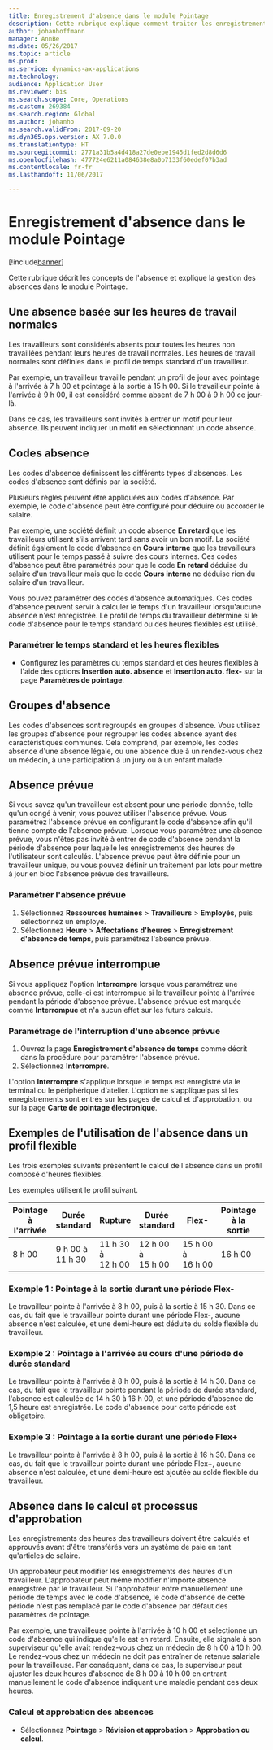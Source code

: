 ```yaml
---
title: Enregistrement d'absence dans le module Pointage
description: Cette rubrique explique comment traiter les enregistrements d'absence dans le module Pointage.
author: johanhoffmann
manager: AnnBe
ms.date: 05/26/2017
ms.topic: article
ms.prod: 
ms.service: dynamics-ax-applications
ms.technology: 
audience: Application User
ms.reviewer: bis
ms.search.scope: Core, Operations
ms.custom: 269384
ms.search.region: Global
ms.author: johanho
ms.search.validFrom: 2017-09-20
ms.dyn365.ops.version: AX 7.0.0
ms.translationtype: HT
ms.sourcegitcommit: 2771a31b5a4d418a27de0ebe1945d1fed2d8d6d6
ms.openlocfilehash: 477724e6211a084638e8a0b7133f60edef07b3ad
ms.contentlocale: fr-fr
ms.lasthandoff: 11/06/2017

---
```


# <a name="absence-registration-in-time-and-attendance"></a>Enregistrement d'absence dans le module Pointage

[!include[banner](../includes/banner.md)]

Cette rubrique décrit les concepts de l'absence et explique la gestion des absences dans le module Pointage.

## <a name="absence-that-is-based-on-regular-work-hours"></a>Une absence basée sur les heures de travail normales

Les travailleurs sont considérés absents pour toutes les heures non travaillées pendant leurs heures de travail normales. Les heures de travail normales sont définies dans le profil de temps standard d'un travailleur.

Par exemple, un travailleur travaille pendant un profil de jour avec pointage à l'arrivée à 7 h 00 et pointage à la sortie à 15 h 00. Si le travailleur pointe à l'arrivée à 9 h 00, il est considéré comme absent de 7 h 00 à 9 h 00 ce jour-là.

Dans ce cas, les travailleurs sont invités à entrer un motif pour leur absence. Ils peuvent indiquer un motif en sélectionnant un code absence.

## <a name="absence-codes"></a>Codes absence

Les codes d'absence définissent les différents types d'absences. Les codes d'absence sont définis par la société.

Plusieurs règles peuvent être appliquées aux codes d'absence. Par exemple, le code d'absence peut être configuré pour déduire ou accorder le salaire.

Par exemple, une société définit un code absence **En retard** que les travailleurs utilisent s'ils arrivent tard sans avoir un bon motif. La société définit également le code d'absence en **Cours interne** que les travailleurs utilisent pour le temps passé à suivre des cours internes. Ces codes d'absence peut être paramétrés pour que le code **En retard** déduise du salaire d'un travailleur mais que le code **Cours interne** ne déduise rien du salaire d'un travailleur.

Vous pouvez paramétrer des codes d'absence automatiques. Ces codes d'absence peuvent servir à calculer le temps d'un travailleur lorsqu'aucune absence n'est enregistrée. Le profil de temps du travailleur détermine si le code d'absence pour le temps standard ou des heures flexibles est utilisé.

### <a name="set-up-standard-time-and-flex-time"></a>Paramétrer le temps standard et les heures flexibles

- Configurez les paramètres du temps standard et des heures flexibles à l'aide des options **Insertion auto. absence** et **Insertion auto. flex-** sur la page **Paramètres de pointage**.

## <a name="absence-groups"></a>Groupes d'absence

Les codes d'absences sont regroupés en groupes d'absence. Vous utilisez les groupes d'absence pour regrouper les codes absence ayant des caractéristiques communes. Cela comprend, par exemple, les codes absence d'une absence légale, ou une absence due à un rendez-vous chez un médecin, à une participation à un jury ou à un enfant malade.

## <a name="planned-absence"></a>Absence prévue

Si vous savez qu'un travailleur est absent pour une période donnée, telle qu'un congé à venir, vous pouvez utiliser l'absence prévue. Vous paramétrez l'absence prévue en configurant le code d'absence afin qu'il tienne compte de l'absence prévue. Lorsque vous paramétrez une absence prévue, vous n'êtes pas invité à entrer de code d'absence pendant la période d'absence pour laquelle les enregistrements des heures de l'utilisateur sont calculés. L'absence prévue peut être définie pour un travailleur unique, ou vous pouvez définir un traitement par lots pour mettre à jour en bloc l'absence prévue des travailleurs.

### <a name="set-up-planned-absence"></a>Paramétrer l'absence prévue

1. Sélectionnez **Ressources humaines** &gt; **Travailleurs** &gt; **Employés**, puis sélectionnez un employé.
2. Sélectionnez **Heure** &gt; **Affectations d'heures** &gt; **Enregistrement d'absence de temps**, puis paramétrez l'absence prévue.

## <a name="interrupted-planned-absence"></a>Absence prévue interrompue

Si vous appliquez l'option **Interrompre** lorsque vous paramétrez une absence prévue, celle-ci est interrompue si le travailleur pointe à l'arrivée pendant la période d'absence prévue. L'absence prévue est marquée comme **Interrompue** et n'a aucun effet sur les futurs calculs.

### <a name="set-up-a-planned-absence-for-interruption"></a>Paramétrage de l'interruption d'une absence prévue

1. Ouvrez la page **Enregistrement d'absence de temps** comme décrit dans la procédure pour paramétrer l'absence prévue.
2. Sélectionnez **Interrompre**.

L'option **Interrompre** s'applique lorsque le temps est enregistré via le terminal ou le périphérique d'atelier. L'option ne s'applique pas si les enregistrements sont entrés sur les pages de calcul et d'approbation, ou sur la page **Carte de pointage électronique**.

## <a name="examples-of-the-use-of-absence-in-a-flex-profile"></a>Exemples de l'utilisation de l'absence dans un profil flexible

Les trois exemples suivants présentent le calcul de l'absence dans un profil composé d'heures flexibles.

Les exemples utilisent le profil suivant.

| Pointage à l'arrivée | Durée standard    | Rupture             | Durée standard | Flex-        | Pointage à la sortie | Flex+        |
|----------|------------------|-------------------|---------------|--------------|-----------|--------------|
| 8 h 00     | 9 h 00 à 11 h 30 | 11 h 30 à 12 h 00 | 12 h 00 à 15 h 00 | 15 h 00 à 16 h 00 | 16 h 00      | 16 h 00 à 18 h 00 |

### <a name="example-1-signing-out-during-a-flex--period"></a>Exemple 1 : Pointage à la sortie durant une période Flex-

Le travailleur pointe à l'arrivée à 8 h 00, puis à la sortie à 15 h 30. Dans ce cas, du fait que le travailleur pointe durant une période Flex-, aucune absence n'est calculée, et une demi-heure est déduite du solde flexible du travailleur.

### <a name="example-2-signing-out-in-during-standard-time-period"></a>Exemple 2 : Pointage à l'arrivée au cours d'une période de durée standard

Le travailleur pointe à l'arrivée à 8 h 00, puis à la sortie à 14 h 30. Dans ce cas, du fait que le travailleur pointe pendant la période de durée standard, l'absence est calculée de 14 h 30 à 16 h 00, et une période d'absence de 1,5 heure est enregistrée. Le code d'absence pour cette période est obligatoire.

### <a name="example-3-signing-out-during-a-flex-period"></a>Exemple 3 : Pointage à la sortie durant une période Flex+

Le travailleur pointe à l'arrivée à 8 h 00, puis à la sortie à 16 h 30. Dans ce cas, du fait que le travailleur pointe durant une période Flex+, aucune absence n'est calculée, et une demi-heure est ajoutée au solde flexible du travailleur.

## <a name="absence-in-the-calculation-and-approval-process"></a>Absence dans le calcul et processus d'approbation

Les enregistrements des heures des travailleurs doivent être calculés et approuvés avant d'être transférés vers un système de paie en tant qu'articles de salaire.

Un approbateur peut modifier les enregistrements des heures d'un travailleur. L'approbateur peut même modifier n'importe absence enregistrée par le travailleur. Si l'approbateur entre manuellement une période de temps avec le code d'absence, le code d'absence de cette période n'est pas remplacé par le code d'absence par défaut des paramètres de pointage.

Par exemple, une travailleuse pointe à l'arrivée à 10 h 00 et sélectionne un code d'absence qui indique qu'elle est en retard. Ensuite, elle signale à son superviseur qu'elle avait rendez-vous chez un médecin de 8 h 00 à 10 h 00. Le rendez-vous chez un médecin ne doit pas entraîner de retenue salariale pour la travailleuse. Par conséquent, dans ce cas, le superviseur peut ajuster les deux heures d'absence de 8 h 00 à 10 h 00 en entrant manuellement le code d'absence indiquant une maladie pendant ces deux heures.

### <a name="calculate-and-approve-absence"></a>Calcul et approbation des absences

- Sélectionnez **Pointage** &gt; **Révision et approbation** &gt; **Approbation ou calcul**.


